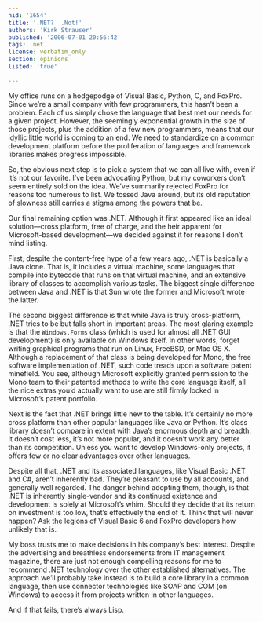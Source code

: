 ```yaml
---
nid: '1654'
title: '.NET?  .Not!'
authors: 'Kirk Strauser'
published: '2006-07-01 20:56:42'
tags: .net
license: verbatim_only
section: opinions
listed: 'true'

---
```

My office runs on a hodgepodge of Visual Basic, Python, C, and FoxPro. Since we’re a small company with few programmers, this hasn’t been a problem. Each of us simply chose the language that best met our needs for a given project. However, the seemingly exponential growth in the size of those projects, plus the addition of a few new programmers, means that our idyllic little world is coming to an end. We need to standardize on a common development platform before the proliferation of languages and framework libraries makes progress impossible.

So, the obvious next step is to pick a system that we can all live with, even if it’s not our favorite. I’ve been advocating Python, but my coworkers don’t seem entirely sold on the idea. We’ve summarily rejected FoxPro for reasons too numerous to list. We tossed Java around, but its old reputation of slowness still carries a stigma among the powers that be.

Our final remaining option was .NET. Although it first appeared like an ideal solution—cross platform, free of charge, and the heir apparent for Microsoft-based development—we decided against it for reasons I don’t mind listing.

First, despite the content-free hype of a few years ago, .NET is basically a Java clone. That is, it includes a virtual machine, some languages that compile into bytecode that runs on that virtual machine, and an extensive library of classes to accomplish various tasks. The biggest single difference between Java and .NET is that Sun wrote the former and Microsoft wrote the latter.

The second biggest difference is that while Java is truly cross-platform, .NET tries to be but falls short in important areas. The most glaring example is that the `Windows.Forms` class (which is used for almost all .NET GUI development) is only available on Windows itself. In other words, forget writing graphical programs that run on Linux, FreeBSD, or Mac OS X. Although a replacement of that class is being developed for Mono, the free software implementation of .NET, such code treads upon a software patent minefield. You see, although Microsoft explicitly granted permission to the Mono team to their patented methods to write the core language itself, all the nice extras you’d actually want to use are still firmly locked in Microsoft’s patent portfolio.

Next is the fact that .NET brings little new to the table. It’s certainly no more cross platform than other popular languages like Java or Python. It’s class library doesn’t compare in extent with Java’s enormous depth and breadth. It doesn’t cost less, it’s not more popular, and it doesn’t work any better than its competition. Unless you want to develop Windows-only projects, it offers few or no clear advantages over other languages.

Despite all that, .NET and its associated languages, like Visual Basic .NET and C#, aren’t inherently bad. They’re pleasant to use by all accounts, and generally well regarded. The danger behind adopting them, though, is that .NET is inherently single-vendor and its continued existence and development is solely at Microsoft’s whim. Should they decide that its return on investment is too low, that’s effectively the end of it. Think that will never happen? Ask the legions of Visual Basic 6 and FoxPro developers how unlikely that is.

My boss trusts me to make decisions in his company’s best interest. Despite the advertising and breathless endorsements from IT management magazine, there are just not enough compelling reasons for me to recommend .NET technology over the other established alternatives. The approach we’ll probably take instead is to build a core library in a common language, then use connector technologies like SOAP and COM (on Windows) to access it from projects written in other languages.

And if that fails, there’s always Lisp.

